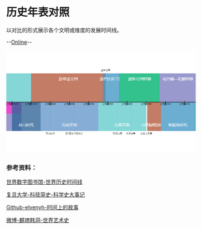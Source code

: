 历史年表对照
===================

以对比的形式展示各个文明或维度的发展时间线。

--[Online](https://shawn0326.github.io/chronology-comparison/)--

![screenshot](./screenshot.png)

### 参考资料：

[世界数字图书馆-世界历史时间线](https://www.wdl.org/zh/sets/world-history/timeline/#39)

[复旦大学-科技简史-科学史大事记](http://fdjpkc.fudan.edu.cn/d201413/p15844c15790/list.htm)

[Github-elvenyh-时间上的故事](https://github.com/elvenyh/yh)

[微博-麒璁韩洞-世界艺术史](https://weibo.com/2961699170/HjCzmyIEe)